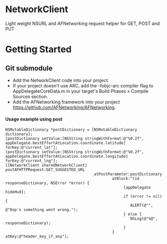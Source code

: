 NetworkClient
=============

Light weight NSURL and AFNetworking request helper for GET, POST and PUT

Getting Started
===================

Git submodule
-------------------

- Add the NetworkClient code into your project.
- If your project doesn't use ARC, add the -fobjc-arc compiler flag to AppDelegateCoreData.m in your target's Build Phases » Compile    Sources section.
- Add the AFNetworking framework into your project https://github.com/AFNetworking/AFNetworking.

#### Usage example using post ####
```
NSMutableDictionary *postDictionary = [NSMutableDictionary dictionary];
[postDictionary setValue:[NSString stringWithFormat:@"%0.2f", appDelegate.bestEffortAtLocation.coordinate.latitude] forKey:@"current_lat"];
[postDictionary setValue:[NSString stringWithFormat:@"%0.2f", appDelegate.bestEffortAtLocation.coordinate.longitude] forKey:@"current_lng"];
[[NetworkClient sharedNetworkClient] postAFHTTPRequest:GET_SUGGESTED_URL
                                       atPostParameter:postDictionary
                                               atBlock:^(id responseDictionary, NSError *error) {
                                                    [appDelegate hideHud];
                                                    if (error != nil) {
                                                       ALERT(@"", @"Oop's something went wrong.");
                                                    } else {
                                                       NSLog(@"%@", responseDictionary);
                                                    }
                                               } atKey:@"header_key_if_any"];
```
 

